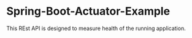 # Spring-Boot-Actuator-Example
This REst API is designed to measure health of the running application.
